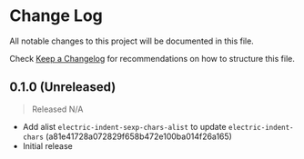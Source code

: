 # Change Log

All notable changes to this project will be documented in this file.

Check [Keep a Changelog](http://keepachangelog.com/) for recommendations on how to structure this file.


## 0.1.0 (Unreleased)
> Released N/A

* Add alist `electric-indent-sexp-chars-alist` to update `electric-indent-chars` (a81e41728a072829f658b472e100ba014f26a165)
* Initial release
